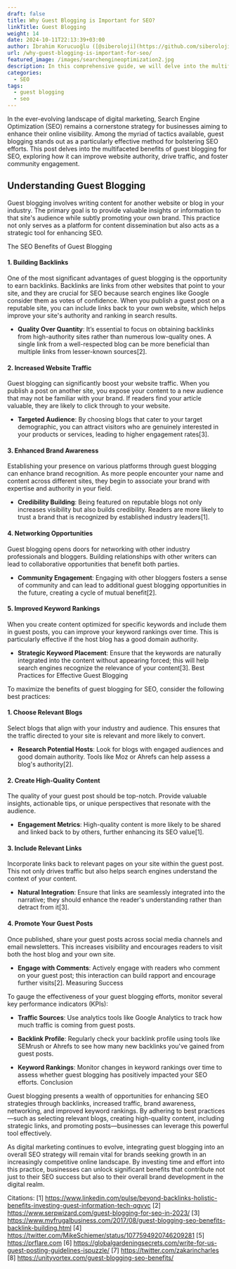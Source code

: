 ```yaml
---
draft: false
title: Why Guest Blogging is Important for SEO?
linkTitle: Guest Blogging
weight: 14
date: 2024-10-11T22:13:39+03:00
author: İbrahim Korucuoğlu ([@siberoloji](https://github.com/siberoloji))
url: /why-guest-blogging-is-important-for-seo/
featured_image: /images/searchengineoptimization2.jpg
description: In this comprehensive guide, we will delve into the multifaceted benefits of guest blogging for SEO, exploring how it can improve website authority, drive traffic, and foster community engagement.
categories:
  - SEO
tags:
  - guest blogging
  - seo
---
```

In the ever-evolving landscape of digital marketing, Search Engine Optimization (SEO) remains a cornerstone strategy for businesses aiming to enhance their online visibility. Among the myriad of tactics available, guest blogging stands out as a particularly effective method for bolstering SEO efforts. This post delves into the multifaceted benefits of guest blogging for SEO, exploring how it can improve website authority, drive traffic, and foster community engagement.

## Understanding Guest Blogging

Guest blogging involves writing content for another website or blog in your industry. The primary goal is to provide valuable insights or information to that site's audience while subtly promoting your own brand. This practice not only serves as a platform for content dissemination but also acts as a strategic tool for enhancing SEO.

The SEO Benefits of Guest Blogging
#### 1. **Building Backlinks**

One of the most significant advantages of guest blogging is the opportunity to earn backlinks. Backlinks are links from other websites that point to your site, and they are crucial for SEO because search engines like Google consider them as votes of confidence. When you publish a guest post on a reputable site, you can include links back to your own website, which helps improve your site's authority and ranking in search results.
* **Quality Over Quantity**: It’s essential to focus on obtaining backlinks from high-authority sites rather than numerous low-quality ones. A single link from a well-respected blog can be more beneficial than multiple links from lesser-known sources[2].

#### 2. **Increased Website Traffic**

Guest blogging can significantly boost your website traffic. When you publish a post on another site, you expose your content to a new audience that may not be familiar with your brand. If readers find your article valuable, they are likely to click through to your website.
* **Targeted Audience**: By choosing blogs that cater to your target demographic, you can attract visitors who are genuinely interested in your products or services, leading to higher engagement rates[3].

#### 3. **Enhanced Brand Awareness**

Establishing your presence on various platforms through guest blogging can enhance brand recognition. As more people encounter your name and content across different sites, they begin to associate your brand with expertise and authority in your field.
* **Credibility Building**: Being featured on reputable blogs not only increases visibility but also builds credibility. Readers are more likely to trust a brand that is recognized by established industry leaders[1].

#### 4. **Networking Opportunities**

Guest blogging opens doors for networking with other industry professionals and bloggers. Building relationships with other writers can lead to collaborative opportunities that benefit both parties.
* **Community Engagement**: Engaging with other bloggers fosters a sense of community and can lead to additional guest blogging opportunities in the future, creating a cycle of mutual benefit[2].

#### 5. **Improved Keyword Rankings**

When you create content optimized for specific keywords and include them in guest posts, you can improve your keyword rankings over time. This is particularly effective if the host blog has a good domain authority.
* **Strategic Keyword Placement**: Ensure that the keywords are naturally integrated into the content without appearing forced; this will help search engines recognize the relevance of your content[3].
Best Practices for Effective Guest Blogging

To maximize the benefits of guest blogging for SEO, consider the following best practices:
#### 1. **Choose Relevant Blogs**

Select blogs that align with your industry and audience. This ensures that the traffic directed to your site is relevant and more likely to convert.
* **Research Potential Hosts**: Look for blogs with engaged audiences and good domain authority. Tools like Moz or Ahrefs can help assess a blog's authority[2].

#### 2. **Create High-Quality Content**

The quality of your guest post should be top-notch. Provide valuable insights, actionable tips, or unique perspectives that resonate with the audience.
* **Engagement Metrics**: High-quality content is more likely to be shared and linked back to by others, further enhancing its SEO value[1].

#### 3. **Include Relevant Links**

Incorporate links back to relevant pages on your site within the guest post. This not only drives traffic but also helps search engines understand the context of your content.
* **Natural Integration**: Ensure that links are seamlessly integrated into the narrative; they should enhance the reader's understanding rather than detract from it[3].

#### 4. **Promote Your Guest Posts**

Once published, share your guest posts across social media channels and email newsletters. This increases visibility and encourages readers to visit both the host blog and your own site.
* **Engage with Comments**: Actively engage with readers who comment on your guest post; this interaction can build rapport and encourage further visits[2].
Measuring Success

To gauge the effectiveness of your guest blogging efforts, monitor several key performance indicators (KPIs):
* **Traffic Sources**: Use analytics tools like Google Analytics to track how much traffic is coming from guest posts.

* **Backlink Profile**: Regularly check your backlink profile using tools like SEMrush or Ahrefs to see how many new backlinks you've gained from guest posts.

* **Keyword Rankings**: Monitor changes in keyword rankings over time to assess whether guest blogging has positively impacted your SEO efforts.
Conclusion

Guest blogging presents a wealth of opportunities for enhancing SEO strategies through backlinks, increased traffic, brand awareness, networking, and improved keyword rankings. By adhering to best practices—such as selecting relevant blogs, creating high-quality content, including strategic links, and promoting posts—businesses can leverage this powerful tool effectively.

As digital marketing continues to evolve, integrating guest blogging into an overall SEO strategy will remain vital for brands seeking growth in an increasingly competitive online landscape. By investing time and effort into this practice, businesses can unlock significant benefits that contribute not just to their SEO success but also to their overall brand development in the digital realm.

Citations: [1] https://www.linkedin.com/pulse/beyond-backlinks-holistic-benefits-investing-guest-information-tech-qgvyc [2] https://www.serpwizard.com/guest-blogging-for-seo-in-2023/ [3] https://www.myfrugalbusiness.com/2017/08/guest-blogging-seo-benefits-backlink-building.html [4] https://twitter.com/MikeSchiemer/status/1077594920746209281 [5] https://prflare.com [6] https://globalgardeningsecrets.com/write-for-us-guest-posting-guidelines-ispuzzle/ [7] https://twitter.com/zakarincharles [8] https://unityvortex.com/guest-blogging-seo-benefits/
